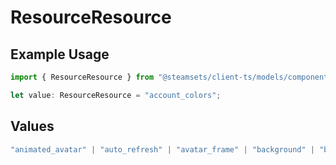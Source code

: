 # ResourceResource

## Example Usage

```typescript
import { ResourceResource } from "@steamsets/client-ts/models/components";

let value: ResourceResource = "account_colors";
```

## Values

```typescript
"animated_avatar" | "auto_refresh" | "avatar_frame" | "background" | "beta_access" | "custom_vanity" | "go_to_leaderboard_entry" | "max_leaderboard_entries" | "mini_background" | "account_colors" | "account_refresh_rate" | "site_color" | "social_links" | "theme" | "vanity_length" | "developer_apps" | "account_queues" | "short_link_domain"
```